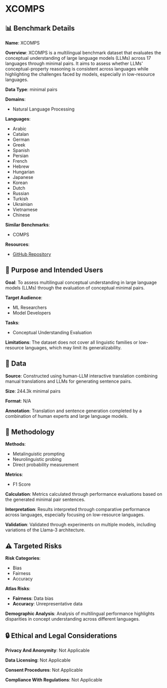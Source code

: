 # XCOMPS

## 📊 Benchmark Details

**Name**: XCOMPS

**Overview**: XCOMPS is a multilingual benchmark dataset that evaluates the conceptual understanding of large language models (LLMs) across 17 languages through minimal pairs. It aims to assess whether LLMs' conceptual-property reasoning is consistent across languages while highlighting the challenges faced by models, especially in low-resource languages.

**Data Type**: minimal pairs

**Domains**:
- Natural Language Processing

**Languages**:
- Arabic
- Catalan
- German
- Greek
- Spanish
- Persian
- French
- Hebrew
- Hungarian
- Japanese
- Korean
- Dutch
- Russian
- Turkish
- Ukrainian
- Vietnamese
- Chinese

**Similar Benchmarks**:
- COMPS

**Resources**:
- [GitHub Repository](https://github.com/LinyangHe/XCOMPS)

## 🎯 Purpose and Intended Users

**Goal**: To assess multilingual conceptual understanding in large language models (LLMs) through the evaluation of conceptual minimal pairs.

**Target Audience**:
- ML Researchers
- Model Developers

**Tasks**:
- Conceptual Understanding Evaluation

**Limitations**: The dataset does not cover all linguistic families or low-resource languages, which may limit its generalizability.

## 💾 Data

**Source**: Constructed using human-LLM interactive translation combining manual translations and LLMs for generating sentence pairs.

**Size**: 244.3k minimal pairs

**Format**: N/A

**Annotation**: Translation and sentence generation completed by a combination of human experts and large language models.

## 🔬 Methodology

**Methods**:
- Metalinguistic prompting
- Neurolinguistic probing
- Direct probability measurement

**Metrics**:
- F1 Score

**Calculation**: Metrics calculated through performance evaluations based on the generated minimal pair sentences.

**Interpretation**: Results interpreted through comparative performance across languages, especially focusing on low-resource languages.

**Validation**: Validated through experiments on multiple models, including variations of the Llama-3 architecture.

## ⚠️ Targeted Risks

**Risk Categories**:
- Bias
- Fairness
- Accuracy

**Atlas Risks**:
- **Fairness**: Data bias
- **Accuracy**: Unrepresentative data

**Demographic Analysis**: Analysis of multilingual performance highlights disparities in concept understanding across different languages.

## 🔒 Ethical and Legal Considerations

**Privacy And Anonymity**: Not Applicable

**Data Licensing**: Not Applicable

**Consent Procedures**: Not Applicable

**Compliance With Regulations**: Not Applicable
